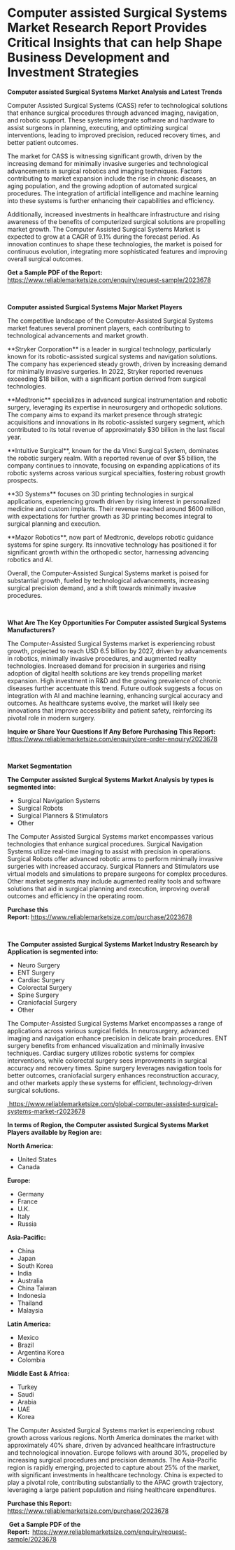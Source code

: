 <p><h1>Computer assisted Surgical Systems Market Research Report Provides Critical Insights that can help Shape Business Development and Investment Strategies</h1></p><p><strong>Computer assisted Surgical Systems Market Analysis and Latest Trends</strong></p>
<p><p>Computer Assisted Surgical Systems (CASS) refer to technological solutions that enhance surgical procedures through advanced imaging, navigation, and robotic support. These systems integrate software and hardware to assist surgeons in planning, executing, and optimizing surgical interventions, leading to improved precision, reduced recovery times, and better patient outcomes.</p><p>The market for CASS is witnessing significant growth, driven by the increasing demand for minimally invasive surgeries and technological advancements in surgical robotics and imaging techniques. Factors contributing to market expansion include the rise in chronic diseases, an aging population, and the growing adoption of automated surgical procedures. The integration of artificial intelligence and machine learning into these systems is further enhancing their capabilities and efficiency.</p><p>Additionally, increased investments in healthcare infrastructure and rising awareness of the benefits of computerized surgical solutions are propelling market growth. The Computer Assisted Surgical Systems Market is expected to grow at a CAGR of 9.1% during the forecast period. As innovation continues to shape these technologies, the market is poised for continuous evolution, integrating more sophisticated features and improving overall surgical outcomes.</p></p>
<p><strong>Get a Sample PDF of the Report:&nbsp;</strong> <a href="https://www.reliablemarketsize.com/enquiry/request-sample/2023678?utm_campaign=2640&utm_medium=2&utm_source=Github&utm_content=ia&utm_term=16042025&utm_id=computer-assisted-surgical-systems">https://www.reliablemarketsize.com/enquiry/request-sample/2023678</a></p>
<p>&nbsp;</p>
<p><strong>Computer assisted Surgical Systems Major Market Players</strong></p>
<p><p>The competitive landscape of the Computer-Assisted Surgical Systems market features several prominent players, each contributing to technological advancements and market growth. </p><p>**Stryker Corporation** is a leader in surgical technology, particularly known for its robotic-assisted surgical systems and navigation solutions. The company has experienced steady growth, driven by increasing demand for minimally invasive surgeries. In 2022, Stryker reported revenues exceeding $18 billion, with a significant portion derived from surgical technologies.</p><p>**Medtronic** specializes in advanced surgical instrumentation and robotic surgery, leveraging its expertise in neurosurgery and orthopedic solutions. The company aims to expand its market presence through strategic acquisitions and innovations in its robotic-assisted surgery segment, which contributed to its total revenue of approximately $30 billion in the last fiscal year.</p><p>**Intuitive Surgical**, known for the da Vinci Surgical System, dominates the robotic surgery realm. With a reported revenue of over $5 billion, the company continues to innovate, focusing on expanding applications of its robotic systems across various surgical specialties, fostering robust growth prospects.</p><p>**3D Systems** focuses on 3D printing technologies in surgical applications, experiencing growth driven by rising interest in personalized medicine and custom implants. Their revenue reached around $600 million, with expectations for further growth as 3D printing becomes integral to surgical planning and execution.</p><p>**Mazor Robotics**, now part of Medtronic, develops robotic guidance systems for spine surgery. Its innovative technology has positioned it for significant growth within the orthopedic sector, harnessing advancing robotics and AI.</p><p>Overall, the Computer-Assisted Surgical Systems market is poised for substantial growth, fueled by technological advancements, increasing surgical precision demand, and a shift towards minimally invasive procedures.</p></p>
<p>&nbsp;</p>
<p><strong>What Are The Key Opportunities For Computer assisted Surgical Systems Manufacturers?</strong></p>
<p><p>The Computer-Assisted Surgical Systems market is experiencing robust growth, projected to reach USD 6.5 billion by 2027, driven by advancements in robotics, minimally invasive procedures, and augmented reality technologies. Increased demand for precision in surgeries and rising adoption of digital health solutions are key trends propelling market expansion. High investment in R&D and the growing prevalence of chronic diseases further accentuate this trend. Future outlook suggests a focus on integration with AI and machine learning, enhancing surgical accuracy and outcomes. As healthcare systems evolve, the market will likely see innovations that improve accessibility and patient safety, reinforcing its pivotal role in modern surgery.</p></p>
<p><strong>Inquire or Share Your Questions If Any Before Purchasing This Report:</strong> <a href="https://www.reliablemarketsize.com/enquiry/pre-order-enquiry/2023678?utm_campaign=2640&utm_medium=2&utm_source=Github&utm_content=ia&utm_term=16042025&utm_id=computer-assisted-surgical-systems">https://www.reliablemarketsize.com/enquiry/pre-order-enquiry/2023678</a></p>
<p>&nbsp;</p>
<p><strong>Market Segmentation</strong></p>
<p><strong>The Computer assisted Surgical Systems Market Analysis by types is segmented into:</strong></p>
<p><ul><li>Surgical Navigation Systems</li><li>Surgical Robots</li><li>Surgical Planners & Stimulators</li><li>Other</li></ul></p>
<p><p>The Computer Assisted Surgical Systems market encompasses various technologies that enhance surgical procedures. Surgical Navigation Systems utilize real-time imaging to assist with precision in operations. Surgical Robots offer advanced robotic arms to perform minimally invasive surgeries with increased accuracy. Surgical Planners and Stimulators use virtual models and simulations to prepare surgeons for complex procedures. Other market segments may include augmented reality tools and software solutions that aid in surgical planning and execution, improving overall outcomes and efficiency in the operating room.</p></p>
<p><strong>Purchase this Report:&nbsp;</strong><a href="https://www.reliablemarketsize.com/purchase/2023678?utm_campaign=2640&utm_medium=2&utm_source=Github&utm_content=ia&utm_term=16042025&utm_id=computer-assisted-surgical-systems">https://www.reliablemarketsize.com/purchase/2023678</a></p>
<p>&nbsp;</p>
<p><strong>The Computer assisted Surgical Systems Market Industry Research by Application is segmented into:</strong></p>
<p><ul><li>Neuro Surgery</li><li>ENT Surgery</li><li>Cardiac Surgery</li><li>Colorectal Surgery</li><li>Spine Surgery</li><li>Craniofacial Surgery</li><li>Other</li></ul></p>
<p><p>The Computer-Assisted Surgical Systems Market encompasses a range of applications across various surgical fields. In neurosurgery, advanced imaging and navigation enhance precision in delicate brain procedures. ENT surgery benefits from enhanced visualization and minimally invasive techniques. Cardiac surgery utilizes robotic systems for complex interventions, while colorectal surgery sees improvements in surgical accuracy and recovery times. Spine surgery leverages navigation tools for better outcomes, craniofacial surgery enhances reconstruction accuracy, and other markets apply these systems for efficient, technology-driven surgical solutions.</p></p>
<p><a href="https://www.reliablemarketsize.com/global-computer-assisted-surgical-systems-market-r2023678?utm_campaign=2640&utm_medium=2&utm_source=Github&utm_content=ia&utm_term=16042025&utm_id=computer-assisted-surgical-systems">&nbsp;https://www.reliablemarketsize.com/global-computer-assisted-surgical-systems-market-r2023678</a></p>
<p><strong>In terms of Region, the Computer assisted Surgical Systems Market Players available by Region are:</strong></p>
<p>
    <p> <strong> North America: </strong>
        <ul>
            <li>United States</li>
            <li>Canada</li>
        </ul>
        </p> 
    <p> <strong> Europe: </strong>
        <ul>
            <li>Germany</li>
            <li>France</li>
            <li>U.K.</li>
            <li>Italy</li>
            <li>Russia</li>
        </ul>
        </p> 
    <p> <strong> Asia-Pacific: </strong>
        <ul>
            <li>China</li>
            <li>Japan</li>
            <li>South Korea</li>
            <li>India</li>
            <li>Australia</li>
            <li>China Taiwan</li>
            <li>Indonesia</li>
            <li>Thailand</li>
            <li>Malaysia</li>
        </ul>
        </p> 
    <p> <strong> Latin America: </strong>
        <ul>
            <li>Mexico</li>
            <li>Brazil</li>
            <li>Argentina Korea</li>
            <li>Colombia</li>
        </ul>
        </p> 
    <p> <strong> Middle East & Africa: </strong>
        <ul>
            <li>Turkey</li>
            <li>Saudi</li>
            <li>Arabia</li>
            <li>UAE</li>
            <li>Korea</li>
        </ul>
    </p>
    </p>
<p><p>The Computer Assisted Surgical Systems market is experiencing robust growth across various regions. North America dominates the market with approximately 40% share, driven by advanced healthcare infrastructure and technological innovation. Europe follows with around 30%, propelled by increasing surgical procedures and precision demands. The Asia-Pacific region is rapidly emerging, projected to capture about 25% of the market, with significant investments in healthcare technology. China is expected to play a pivotal role, contributing substantially to the APAC growth trajectory, leveraging a large patient population and rising healthcare expenditures.</p></p>
<p><strong>Purchase this Report: </strong><a href="https://www.reliablemarketsize.com/purchase/2023678?utm_campaign=2640&utm_medium=2&utm_source=Github&utm_content=ia&utm_term=16042025&utm_id=computer-assisted-surgical-systems">https://www.reliablemarketsize.com/purchase/2023678</a></p>
<p>&nbsp;<strong>Get a Sample PDF of the Report:&nbsp;&nbsp;</strong><a href="https://www.reliablemarketsize.com/enquiry/request-sample/2023678?utm_campaign=2640&utm_medium=2&utm_source=Github&utm_content=ia&utm_term=16042025&utm_id=computer-assisted-surgical-systems">https://www.reliablemarketsize.com/enquiry/request-sample/2023678</a></p>
<p><strong></strong></p>
<p><p></p><p></p><p></p></p>